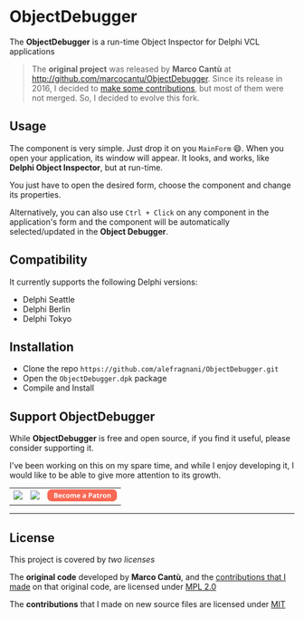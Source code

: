 # ObjectDebugger

The **ObjectDebugger** is a run-time Object Inspector for Delphi VCL applications

> The **original project** was released by **Marco Cantù** at http://github.com/marcocantu/ObjectDebugger. Since its release in 2016, I decided to [make some contributions](https://github.com/marcocantu/ObjectDebugger/pulls/alefragnani), but most of them were not merged. So, I decided to evolve this fork.

## Usage

The component is very simple. Just drop it on you `MainForm` :smile:. When you open your application, its window will appear. It looks, and works, like **Delphi Object Inspector**, but at run-time. 

You just have to open the desired form, choose the component and change its properties. 

Alternatively, you can also use `Ctrl + Click` on any component in the application's form and the component will be automatically selected/updated in the **Object Debugger**.

## Compatibility

It currently supports the following Delphi versions:

* Delphi Seattle
* Delphi Berlin
* Delphi Tokyo

## Installation

* Clone the repo `https://github.com/alefragnani/ObjectDebugger.git`
* Open the `ObjectDebugger.dpk` package
* Compile and Install

## Support ObjectDebugger

While **ObjectDebugger** is free and open source, if you find it useful, please consider supporting it.

I've been working on this on my spare time, and while I enjoy developing it, I would like to be able to give more attention to its growth.

<table align="center" width="60%" border="0">
  <tr>
    <td>
      <a title="Paypal" href="https://www.paypal.com/cgi-bin/webscr?cmd=_donations&business=EP57F3B6FXKTU&lc=US&item_name=Alessandro%20Fragnani&item_number=delphi&currency_code=USD&bn=PP%2dDonationsBF%3abtn_donate_SM%2egif%3aNonHosted"><img src="https://www.paypalobjects.com/en_US/i/btn/btn_donate_SM.gif"/></a>
    </td>
    <td>
      <a title="Paypal" href="https://www.paypal.com/cgi-bin/webscr?cmd=_donations&business=EP57F3B6FXKTU&lc=BR&item_name=Alessandro%20Fragnani&item_number=delphi&currency_code=BRL&bn=PP%2dDonationsBF%3abtn_donate_SM%2egif%3aNonHosted"><img src="https://www.paypalobjects.com/pt_BR/i/btn/btn_donate_SM.gif"/></a>
    </td>
    <td>
      <a title="Patreon" href="https://www.patreon.com/alefragnani"><img src="images/become-a-patron-rounded.png"/></a>
    </td>
  </tr>
</table>

---

## License

This project is covered by _two licenses_

The **original code** developed by **Marco Cantù**, and the [contributions that I made](https://github.com/marcocantu/ObjectDebugger/pulls/alefragnani) on that original code, are licensed under [MPL 2.0](https://www.mozilla.org/en-US/MPL/2.0/)

The **contributions** that I made on new source files are licensed under [MIT](https://opensource.org/licenses/MIT)